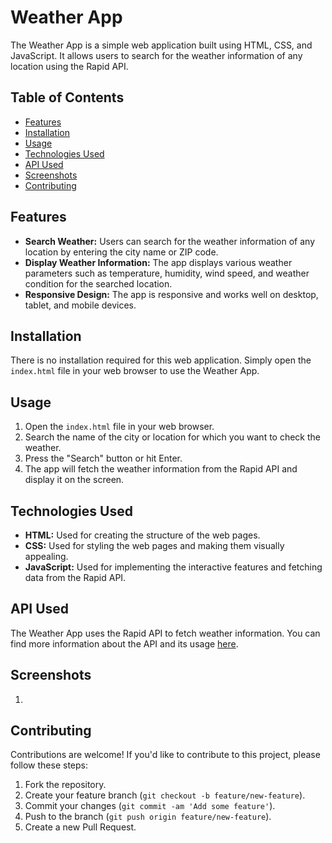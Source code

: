# Weather App

The Weather App is a simple web application built using HTML, CSS, and JavaScript. It allows users to search for the weather information of any location using the Rapid API.

## Table of Contents

- [Features](#features)
- [Installation](#installation)
- [Usage](#usage)
- [Technologies Used](#technologies-used)
- [API Used](#api-used)
- [Screenshots](#Screenshots)
- [Contributing](#contributing)

## Features

- **Search Weather:** Users can search for the weather information of any location by entering the city name or ZIP code.
- **Display Weather Information:** The app displays various weather parameters such as temperature, humidity, wind speed, and weather condition for the searched location.
- **Responsive Design:** The app is responsive and works well on desktop, tablet, and mobile devices.


## Installation

There is no installation required for this web application. Simply open the `index.html` file in your web browser to use the Weather App.

## Usage

1. Open the `index.html` file in your web browser.
2. Search the name of the city or location for which you want to check the weather.
3. Press the "Search" button or hit Enter.
4. The app will fetch the weather information from the Rapid API and display it on the screen.

## Technologies Used

- **HTML:** Used for creating the structure of the web pages.
- **CSS:** Used for styling the web pages and making them visually appealing.
- **JavaScript:** Used for implementing the interactive features and fetching data from the Rapid API.

## API Used

The Weather App uses the Rapid API to fetch weather information. You can find more information about the API and its usage [here](#).

## Screenshots

1. 

## Contributing

Contributions are welcome! If you'd like to contribute to this project, please follow these steps:

1. Fork the repository.
2. Create your feature branch (`git checkout -b feature/new-feature`).
3. Commit your changes (`git commit -am 'Add some feature'`).
4. Push to the branch (`git push origin feature/new-feature`).
5. Create a new Pull Request.
